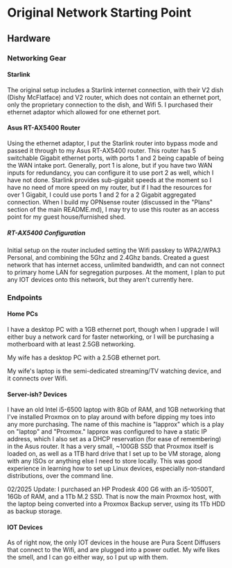 # Original Network Starting Point

## Hardware

### Networking Gear

#### Starlink

The original setup includes a Starlink internet connection, with their V2 dish (Dishy McFlatface) and V2 router, which does not contain an ethernet port, only the proprietary connection to the dish, and Wifi 5. I purchased their ethernet adaptor which allowed for one ethernet port.

#### Asus RT-AX5400 Router

Using the ethernet adaptor, I put the Starlink router into bypass mode and passed it through to my Asus RT-AX5400 router. This router has 5 switchable Gigabit ethernet ports, with ports 1 and 2 being capable of being the WAN intake port. Generally, port 1 is alone, but if you have two WAN inputs for redundancy, you can configure it to use port 2 as well, which I have not done. Starlink provides sub-gigabit speeds at the moment so I have no need of more speed on my router, but if I had the resources for over 1 Gigabit, I could use ports 1 and 2 for a 2 Gigabit aggregated connection. When I build my OPNsense router (discussed in the "Plans" section of the main README.md), I may try to use this router as an access point for my guest house/furnished shed.

##### RT-AX5400 Configuration

Initial setup on the router included setting the Wifi passkey to WPA2/WPA3 Personal, and combining the 5Ghz and 2.4Ghz bands. Created a guest network that has internet access, unlimited bandwidth, and can not connect to primary home LAN for segregation purposes. At the moment, I plan to put any IOT devices onto this network, but they aren't currently here.

### Endpoints

#### Home PCs

I have a desktop PC with a 1GB ethernet port, though when I upgrade I will either buy a network card for faster networking, or I will be purchasing a motherboard with at least 2.5GB networking.

My wife has a desktop PC with a 2.5GB ethernet port.

My wife's laptop is the semi-dedicated streaming/TV watching device, and it connects over Wifi.

#### Server-ish? Devices

I have an old Intel i5-6500 laptop with 8Gb of RAM, and 1GB networking that I've installed Proxmox on to play around with before dipping my toes into any more purchasing. The name of this machine is "lapprox" which is a play on "laptop" and "Proxmox." lapprox was configured to have a static IP address, which I also set as a DHCP reservation (for ease of remembering) in the Asus router. It has a very small, ~100GB SSD that Proxmox itself is loaded on, as well as a 1TB hard drive that I set up to be VM storage, along with any ISOs or anything else I need to store locally. This was good experience in learning how to set up Linux devices, especially non-standard distributions, over the command line.

02/2025 Update: I purchased an HP Prodesk 400 G6 with an i5-10500T, 16Gb of RAM, and a 1Tb M.2 SSD. That is now the main Proxmox host, with the laptop being converted into a Proxmox Backup server, using its 1Tb HDD as backup storage. 

#### IOT Devices

As of right now, the only IOT devices in the house are Pura Scent Diffusers that connect to the Wifi, and are plugged into a power outlet. My wife likes the smell, and I can go either way, so I put up with them.
